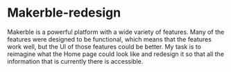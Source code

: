 # Makerble-redesign
Makerble is a powerful platform with a wide variety of features. Many of the features were designed to be functional, which means that the features work well, but the UI of those features could be better. My task is to reimagine what the Home page could look like and redesign it so that all the information that is currently there is accessible.
